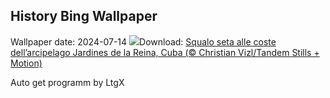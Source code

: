 ## History Bing Wallpaper
Wallpaper date: 2024-07-14
![](https://www.bing.com/th?id=OHR.SilkyShark_IT-IT4511134716_UHD.jpg&w=1000)Download: [Squalo seta alle coste dell’arcipelago Jardines de la Reina, Cuba (© Christian Vizl/Tandem Stills + Motion)](https://www.bing.com/th?id=OHR.SilkyShark_IT-IT4511134716_UHD.jpg)

Auto get programm by LtgX
